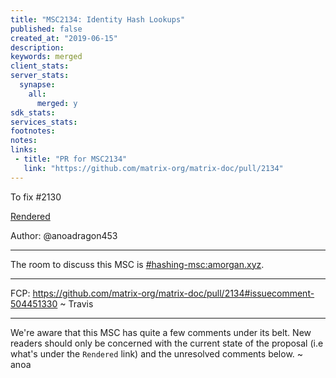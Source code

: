 ```yaml
---
title: "MSC2134: Identity Hash Lookups"
published: false
created_at: "2019-06-15"
description:
keywords: merged
client_stats:
server_stats:
  synapse:
    all:
      merged: y
sdk_stats:
services_stats:
footnotes:
notes:
links:
 - title: "PR for MSC2134"
   link: "https://github.com/matrix-org/matrix-doc/pull/2134"
---
```

To fix #2130

[Rendered](https://github.com/matrix-org/matrix-doc/blob/hs/hash-identity/proposals/2134-identity-hash-lookup.md)

Author: @anoadragon453

---

The room to discuss this MSC is [#hashing-msc:amorgan.xyz](https://matrix.to/#/#hashing-msc:amorgan.xyz).

---

FCP: https://github.com/matrix-org/matrix-doc/pull/2134#issuecomment-504451330 ~ Travis

---

We're aware that this MSC has quite a few comments under its belt. New readers should only be concerned with the current state of the proposal (i.e what's under the `Rendered` link) and the unresolved comments below. ~ anoa
